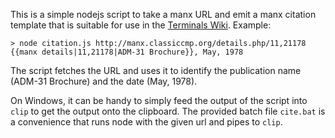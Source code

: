This is a simple nodejs script to take a manx URL and emit a manx citation template that is suitable for use in the [Terminals Wiki](http://terminals.classiccmp.org).  Example:

```
> node citation.js http://manx.classiccmp.org/details.php/11,21178
{{manx details|11,21178|ADM-31 Brochure}}, May, 1978
```

The script fetches the URL and uses it to identify the publication name (ADM-31 Brochure) and the date (May, 1978).

On Windows, it can be handy to simply feed the output of the script into `clip` to get the output onto the clipboard.  The provided batch file `cite.bat` is a convenience that runs node with the given url and pipes to `clip`.

